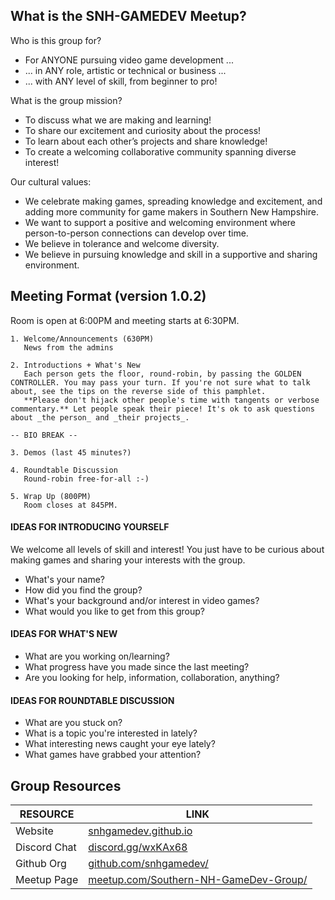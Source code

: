 ## What is the SNH-GAMEDEV Meetup?

Who is this group for?

* For ANYONE pursuing video game development ...
* ... in ANY role, artistic or technical or business ...
* ... with ANY level of skill, from beginner to pro!

What is the group mission?

* To discuss what we are making and learning!
* To share our excitement and curiosity about the process!
* To learn about each other’s projects and share knowledge!
* To create a welcoming collaborative community spanning diverse interest!

Our cultural values:

* We celebrate making games, spreading knowledge and excitement, and adding more community for game makers in Southern New Hampshire.
* We want to support a positive and welcoming environment where person-to-person connections can develop over time.
* We believe in tolerance and welcome diversity.
* We believe in pursuing knowledge and skill in a supportive and sharing environment.


## Meeting Format (version 1.0.2)

Room is open at 6:00PM and meeting starts at 6:30PM.

```
1. Welcome/Announcements (630PM)
   News from the admins

2. Introductions + What's New
   Each person gets the floor, round-robin, by passing the GOLDEN CONTROLLER. You may pass your turn. If you're not sure what to talk about, see the tips on the reverse side of this pamphlet.
   **Please don't hijack other people's time with tangents or verbose commentary.** Let people speak their piece! It's ok to ask questions about _the person_ and _their projects_.

-- BIO BREAK --

3. Demos (last 45 minutes?)

4. Roundtable Discussion 
   Round-robin free-for-all :-)

5. Wrap Up (800PM)
   Room closes at 845PM.
```

#### IDEAS FOR INTRODUCING YOURSELF

We welcome all levels of skill and interest! You just have to be curious about making games and sharing your interests with the group.

* What's your name?
* How did you find the group?
* What's your background and/or interest in video games?
* What would you like to get from this group? 

#### IDEAS FOR WHAT'S NEW

* What are you working on/learning?
* What progress have you made since the last meeting?
* Are you looking for help, information, collaboration, anything?

#### IDEAS FOR ROUNDTABLE DISCUSSION

* What are you stuck on?
* What is a topic you're interested in lately?
* What interesting news caught your eye lately?
* What games have grabbed your attention?

## Group Resources

RESOURCE | LINK
--- | ---
Website | [snhgamedev.github.io](https://snhgamedev.github.io)
Discord Chat | [discord.gg/wxKAx68](https://discord.gg/wxKAx68)
Github Org | [github.com/snhgamedev/](https://github.com/snhgamedev/)
Meetup Page | [meetup.com/Southern-NH-GameDev-Group/](https://www.meetup.com/Southern-NH-GameDev-Group/)


